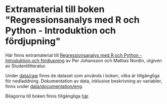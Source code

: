# Extramaterial till boken "Regressionsanalys med R och Python - Introduktion och fördjupning"

Här finns extramaterial till [Regressionsanalys med R och Python - Introduktion och fördjupning](https://www.studentlitteratur.se/kurslitteratur/matematik-och-statistik/statistik/regressionsanalys-med-r-och-python-46972-01/) av Per Johansson och Mattias Nordin, utgiven av Studentlitteratur.

Under [data/raw](https://github.com/mattiasnordin/Regression/tree/main/data/raw) finns de dataset som används i boken, vilka är tillgängliga för nedladdning. Dokumentation av data, inklusive beskrivning av variabler, finns under [data/documentation/eng](https://github.com/mattiasnordin/Regression/tree/main/data/documentation/eng).

Bilagorna till boken finns tillgängliga [här](https://github.com/mattiasnordin/Regression/tree/main/bilagor.pdf).
